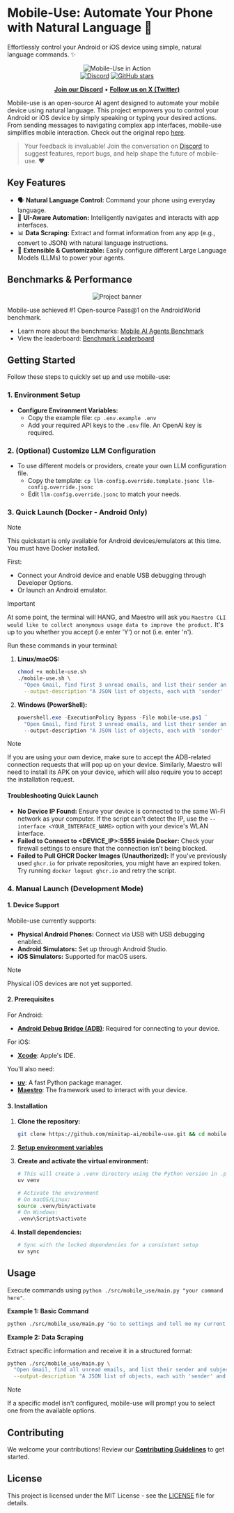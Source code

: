 # Mobile-Use: Automate Your Phone with Natural Language 🤖

Effortlessly control your Android or iOS device using simple, natural language commands. ✨

<div align="center">
  <img src="./doc/linkedin-demo-with-text.gif" alt="Mobile-Use in Action" />
</div>

<div align="center">
  <a href="https://discord.gg/6nSqmQ9pQs"><img src="https://img.shields.io/discord/1403058278342201394?color=7289DA&label=Discord&logo=discord&logoColor=white&style=for-the-badge" alt="Discord"></a>
  <a href="https://github.com/minitap-ai/mobile-use/stargazers"><img src="https://img.shields.io/github/stars/minitap-ai/mobile-use?style=for-the-badge&color=e0a8dd" alt="GitHub stars"></a>
  <p align="center">
    <a href="https://discord.gg/6nSqmQ9pQs"><b>Join our Discord</b></a> •
    <a href="https://x.com/minitap_ai?t=iRWtI497UhRGLeCKYQekig&s=09"><b>Follow us on X (Twitter)</b></a>
  </p>
</div>

Mobile-use is an open-source AI agent designed to automate your mobile device using natural language.  This project empowers you to control your Android or iOS device by simply speaking or typing your desired actions. From sending messages to navigating complex app interfaces, mobile-use simplifies mobile interaction. Check out the original repo [here](https://github.com/minitap-ai/mobile-use).

> Your feedback is invaluable! Join the conversation on [Discord](https://discord.gg/6nSqmQ9pQs) to suggest features, report bugs, and help shape the future of mobile-use. ❤️

## Key Features

*   🗣️ **Natural Language Control:**  Command your phone using everyday language.
*   📱 **UI-Aware Automation:**  Intelligently navigates and interacts with app interfaces.
*   📊 **Data Scraping:** Extract and format information from any app (e.g., convert to JSON) with natural language instructions.
*   🔧 **Extensible & Customizable:**  Easily configure different Large Language Models (LLMs) to power your agents.

## Benchmarks & Performance

<p align="center">
  <img src="./doc/benchmark.png" alt="Project banner" />
</p>

Mobile-use achieved #1 Open-source Pass@1 on the AndroidWorld benchmark.

*   Learn more about the benchmarks: [Mobile AI Agents Benchmark](https://minitap.ai/research/mobile-ai-agents-benchmark)
*   View the leaderboard: [Benchmark Leaderboard](https://docs.google.com/spreadsheets/d/1cchzP9dlTZ3WXQTfYNhh3avxoLipqHN75v1Tb86uhHo/edit?pli=1&gid=0#gid=0)

## Getting Started

Follow these steps to quickly set up and use mobile-use:

### 1. Environment Setup

*   **Configure Environment Variables:**
    *   Copy the example file: `cp .env.example .env`
    *   Add your required API keys to the `.env` file.  An OpenAI key is required.

### 2. (Optional) Customize LLM Configuration

*   To use different models or providers, create your own LLM configuration file.
    *   Copy the template: `cp llm-config.override.template.jsonc llm-config.override.jsonc`
    *   Edit `llm-config.override.jsonc` to match your needs.

### 3. Quick Launch (Docker - Android Only)

> [!NOTE]
> This quickstart is only available for Android devices/emulators at this time. You must have Docker installed.

First:

*   Connect your Android device and enable USB debugging through Developer Options.
*   Or launch an Android emulator.

> [!IMPORTANT]
> At some point, the terminal will HANG, and Maestro will ask you `Maestro CLI would like to collect anonymous usage data to improve the product.`
> It's up to you whether you accept (i.e enter 'Y') or not (i.e. enter 'n').

Run these commands in your terminal:

1.  **Linux/macOS:**

    ```bash
    chmod +x mobile-use.sh
    ./mobile-use.sh \
      "Open Gmail, find first 3 unread emails, and list their sender and subject line" \
      --output-description "A JSON list of objects, each with 'sender' and 'subject' keys"
    ```

2.  **Windows (PowerShell):**

    ```powershell
    powershell.exe -ExecutionPolicy Bypass -File mobile-use.ps1 `
      "Open Gmail, find first 3 unread emails, and list their sender and subject line" `
      --output-description "A JSON list of objects, each with 'sender' and 'subject' keys"
    ```

> [!NOTE]
> If you are using your own device, make sure to accept the ADB-related connection requests that will pop up on your device.
> Similarly, Maestro will need to install its APK on your device, which will also require you to accept the installation request.

#### Troubleshooting Quick Launch

*   **No Device IP Found:** Ensure your device is connected to the same Wi-Fi network as your computer.  If the script can't detect the IP, use the `--interface <YOUR_INTERFACE_NAME>` option with your device's WLAN interface.
*   **Failed to Connect to <DEVICE_IP>:5555 inside Docker:**  Check your firewall settings to ensure that the connection isn't being blocked.
*   **Failed to Pull GHCR Docker Images (Unauthorized):** If you've previously used `ghcr.io` for private repositories, you might have an expired token. Try running `docker logout ghcr.io` and retry the script.

### 4. Manual Launch (Development Mode)

#### 1. Device Support

Mobile-use currently supports:

*   **Physical Android Phones:**  Connect via USB with USB debugging enabled.
*   **Android Simulators:**  Set up through Android Studio.
*   **iOS Simulators:** Supported for macOS users.

> [!NOTE]
> Physical iOS devices are not yet supported.

#### 2. Prerequisites

For Android:

*   **[Android Debug Bridge (ADB)](https://developer.android.com/studio/releases/platform-tools)**: Required for connecting to your device.

For iOS:

*   **[Xcode](https://developer.apple.com/xcode/)**: Apple's IDE.

You'll also need:

*   **[uv](https://github.com/astral-sh/uv)**: A fast Python package manager.
*   **[Maestro](https://maestro.mobile.dev/getting-started/installing-maestro)**:  The framework used to interact with your device.

#### 3. Installation

1.  **Clone the repository:**

    ```bash
    git clone https://github.com/minitap-ai/mobile-use.git && cd mobile-use
    ```

2.  [**Setup environment variables**](#-getting-started)

3.  **Create and activate the virtual environment:**

    ```bash
    # This will create a .venv directory using the Python version in .python-version
    uv venv

    # Activate the environment
    # On macOS/Linux:
    source .venv/bin/activate
    # On Windows:
    .venv\Scripts\activate
    ```

4.  **Install dependencies:**

    ```bash
    # Sync with the locked dependencies for a consistent setup
    uv sync
    ```

## Usage

Execute commands using `python ./src/mobile_use/main.py "your command here"`.

**Example 1: Basic Command**

```bash
python ./src/mobile_use/main.py "Go to settings and tell me my current battery level"
```

**Example 2: Data Scraping**

Extract specific information and receive it in a structured format:

```bash
python ./src/mobile_use/main.py \
  "Open Gmail, find all unread emails, and list their sender and subject line" \
  --output-description "A JSON list of objects, each with 'sender' and 'subject' keys"
```

> [!NOTE]
> If a specific model isn't configured, mobile-use will prompt you to select one from the available options.

## Contributing

We welcome your contributions!  Review our **[Contributing Guidelines](CONTRIBUTING.md)** to get started.

## License

This project is licensed under the MIT License - see the [LICENSE](LICENSE) file for details.